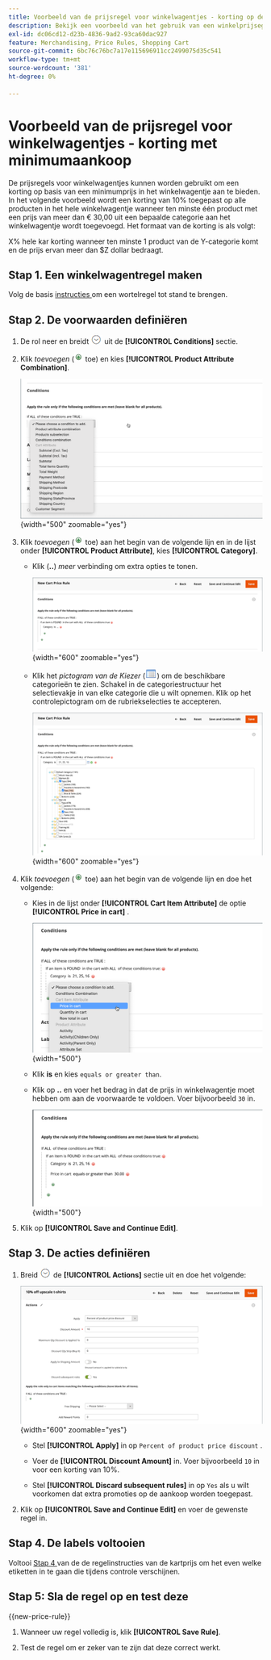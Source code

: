 ```yaml
---
title: Voorbeeld van de prijsregel voor winkelwagentjes - korting op de minimumprijs van het product
description: Bekijk een voorbeeld van het gebruik van een winkelprijsegel om een korting aan te bieden met een minimale productprijs.
exl-id: dc06cd12-d23b-4836-9ad2-93ca60dac927
feature: Merchandising, Price Rules, Shopping Cart
source-git-commit: 6bc76c76bc7a17e115696911cc2499075d35c541
workflow-type: tm+mt
source-wordcount: '381'
ht-degree: 0%

---
```


# Voorbeeld van de prijsregel voor winkelwagentjes - korting met minimumaankoop

De prijsregels voor winkelwagentjes kunnen worden gebruikt om een korting op basis van een minimumprijs in het winkelwagentje aan te bieden. In het volgende voorbeeld wordt een korting van 10% toegepast op alle producten in het hele winkelwagentje wanneer ten minste één product met een prijs van meer dan € 30,00 uit een bepaalde categorie aan het winkelwagentje wordt toegevoegd. Het formaat van de korting is als volgt:

X% hele kar korting wanneer ten minste 1 product van de Y-categorie komt en de prijs ervan meer dan $Z dollar bedraagt.

## Stap 1. Een winkelwagentregel maken

Volg de basis [ instructies ](price-rules-cart.md) om een wortelregel tot stand te brengen.

## Stap 2. De voorwaarden definiëren

1. De rol neer en breidt ![ selecteur van de Uitbreiding ](../assets/icon-display-expand.png) uit de **[!UICONTROL Conditions]** sectie.

1. Klik _toevoegen_ (![ voeg pictogram ](../assets/icon-add-green-circle.png) toe) en kies **[!UICONTROL Product Attribute Combination]**.

   ![ de voorwaarde van de prijsregel van de Kar - de combinatie van productattributen ](./assets/condition1.png){width="500" zoomable="yes"}

1. Klik _toevoegen_ (![ voeg pictogram ](../assets/icon-add-green-circle.png) toe) aan het begin van de volgende lijn en in de lijst onder **[!UICONTROL Product Attribute]**, kies **[!UICONTROL Category]**.

   - Klik (**..**) _meer_ verbinding om extra opties te tonen.

     ![ voorwaarde van de prijsregel van de Kar - categorieopties ](./assets/condition3.png){width="600" zoomable="yes"}

   - Klik het _pictogram van de Kiezer_ (![ pictogram van de Lijst ](../assets/icon-list-chooser.png)) om de beschikbare categorieën te zien. Schakel in de categoriestructuur het selectievakje in van elke categorie die u wilt opnemen. Klik op het controlepictogram om de rubriekselecties te accepteren.

     ![ voorwaarde van de prijsregel van de Kar - categorie ](./assets/condition4.png){width="600" zoomable="yes"}

1. Klik _toevoegen_ (![ voeg pictogram ](../assets/icon-add-green-circle.png) toe) aan het begin van de volgende lijn en doe het volgende:

   - Kies in de lijst onder **[!UICONTROL Cart Item Attribute]** de optie **[!UICONTROL Price in cart]** .

     ![ de voorwaarde van de prijsregel van de Kar - het attribuut van het wortelpunt ](./assets/condition5.png){width="500"}

   - Klik **is** en kies `equals or greater than`.

   - Klik op **..** en voer het bedrag in dat de prijs in winkelwagentje moet hebben om aan de voorwaarde te voldoen. Voer bijvoorbeeld `30` in.

     ![ voorwaarde van de prijsregel van de Kar - prijs in kar ](./assets/condition6.png){width="500"}

1. Klik op **[!UICONTROL Save and Continue Edit]**.

## Stap 3. De acties definiëren

1. Breid ![ selecteur van de Uitbreiding ](../assets/icon-display-expand.png) de **[!UICONTROL Actions]** sectie uit en doe het volgende:

   ![ de acties van de prijsregel van de Kar ](./assets/minimum-discount-actions.png){width="600" zoomable="yes"}

   - Stel **[!UICONTROL Apply]** in op `Percent of product price discount` .

   - Voer de **[!UICONTROL Discount Amount]** in. Voer bijvoorbeeld `10` in voor een korting van 10%.

   - Stel **[!UICONTROL Discard subsequent rules]** in op `Yes` als u wilt voorkomen dat extra promoties op de aankoop worden toegepast.

1. Klik op **[!UICONTROL Save and Continue Edit]** en voer de gewenste regel in.

## Stap 4. De labels voltooien

Voltooi [ Stap 4 ](price-rules-cart.md) van de de regelinstructies van de kartprijs om het even welke etiketten in te gaan die tijdens controle verschijnen.

## Stap 5: Sla de regel op en test deze

{{new-price-rule}}

1. Wanneer uw regel volledig is, klik **[!UICONTROL Save Rule]**.

1. Test de regel om er zeker van te zijn dat deze correct werkt.
